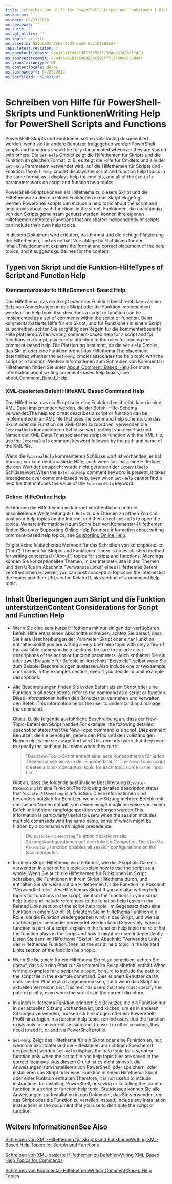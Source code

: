 ```yaml
---
title: Schreiben von Hilfe für PowerShell-Skripts und Funktionen | Microsoft-Dokumentation
ms.custom: ''
ms.date: 09/13/2016
ms.reviewer: ''
ms.suite: ''
ms.tgt_pltfrm: ''
ms.topic: article
ms.assetid: 859a6e22-75b1-43d4-ba62-62c107803b37
caps.latest.revision: 7
ms.openlocfilehash: 98a3f61ff4fa2367f69357173d4e8e14288ff429
ms.sourcegitcommit: e7445ba8203da304286c591ff513900ad1c244a4
ms.translationtype: MT
ms.contentlocale: de-DE
ms.lasthandoff: 04/23/2019
ms.locfileid: "62083109"
---
```

# <a name="writing-help-for-powershell-scripts-and-functions"></a><span data-ttu-id="af23a-102">Schreiben von Hilfe für PowerShell-Skripts und Funktionen</span><span class="sxs-lookup"><span data-stu-id="af23a-102">Writing Help for PowerShell Scripts and Functions</span></span>

<span data-ttu-id="af23a-103">PowerShell-Skripts und Funktionen sollten vollständig dokumentiert werden, wenn sie für andere Benutzer freigegeben werden.</span><span class="sxs-lookup"><span data-stu-id="af23a-103">PowerShell scripts and functions should be fully documented whenever they are shared with others.</span></span>
<span data-ttu-id="af23a-104">Die `Get-Help` Cmdlet zeigt die Hilfethemen für Skripts und die Funktion im gleichen Format, z. B. es zeigt die Hilfe für Cmdlets und alle der `Get-Help` Parametern verwendet wird, auf die Hilfethemen für Skripts und -Funktion.</span><span class="sxs-lookup"><span data-stu-id="af23a-104">The `Get-Help` cmdlet displays the script and function help topics in the same format as it displays help for cmdlets, and all of the `Get-Help` parameters work on script and function help topics.</span></span>

<span data-ttu-id="af23a-105">PowerShell-Skripts können ein Hilfethema zu diesem Skript und die Hilfethemen zu den einzelnen Funktionen in das Skript eingefügt werden.</span><span class="sxs-lookup"><span data-stu-id="af23a-105">PowerShell scripts can include a help topic about the script and help topics about each functions in the script.</span></span>
<span data-ttu-id="af23a-106">Funktionen, die unabhängig von den Skripts gemeinsam genutzt werden, können ihre eigenen Hilfethemen enthalten.</span><span class="sxs-lookup"><span data-stu-id="af23a-106">Functions that are shared independently of scripts can include their own help topics.</span></span>

<span data-ttu-id="af23a-107">In diesem Dokument wird erläutert, das Format und die richtige Platzierung der Hilfethemen, und es enthält Vorschläge für Richtlinien für den Inhalt.</span><span class="sxs-lookup"><span data-stu-id="af23a-107">This document explains the format and correct placement of the help topics, and it suggests guidelines for the content.</span></span>

## <a name="types-of-script-and-function-help"></a><span data-ttu-id="af23a-108">Typen von Skript und die Funktion-Hilfe</span><span class="sxs-lookup"><span data-stu-id="af23a-108">Types of Script and Function Help</span></span>

### <a name="comment-based-help"></a><span data-ttu-id="af23a-109">Kommentarbasierte Hilfe</span><span class="sxs-lookup"><span data-stu-id="af23a-109">Comment-Based Help</span></span>
<span data-ttu-id="af23a-110">Das Hilfethema, das ein Skript oder eine Funktion beschreibt, kann als ein Satz von Anmerkungen in das Skript oder die Funktion implementiert werden.</span><span class="sxs-lookup"><span data-stu-id="af23a-110">The help topic that describes a script or function can be implemented as a set of comments within the script or function.</span></span>
<span data-ttu-id="af23a-111">Beim kommentarbasierte Hilfe für ein Skript, und für Funktionen in einem Skript zu schreiben, achten Sie sorgfältig den Regeln für die kommentarbasierte Hilfe platzieren.</span><span class="sxs-lookup"><span data-stu-id="af23a-111">When writing comment-based help for a script and for functions in a script, pay careful attention to the rules for placing the comment-based help.</span></span>
<span data-ttu-id="af23a-112">Die Platzierung bestimmt, ob die `Get-Help` Cmdlet, das Skript oder eine Funktion ordnet das Hilfethema.</span><span class="sxs-lookup"><span data-stu-id="af23a-112">The placement determines whether the `Get-Help` cmdlet associates the help topic with the script or a function.</span></span>
<span data-ttu-id="af23a-113">Weitere Informationen zum Schreiben von Kommentar-Hilfethemen finden Sie unter [About_Comment_Based_Help](/powershell/module/microsoft.powershell.core/about/about_comment_based_help).</span><span class="sxs-lookup"><span data-stu-id="af23a-113">For more information about writing comment-based help topics, see [about_Comment_Based_Help](/powershell/module/microsoft.powershell.core/about/about_comment_based_help).</span></span>

### <a name="xml-based-command-help"></a><span data-ttu-id="af23a-114">XML-basierten Befehl Hilfe</span><span class="sxs-lookup"><span data-stu-id="af23a-114">XML-Based Command Help</span></span>
<span data-ttu-id="af23a-115">Das Hilfethema, das ein Skript oder eine Funktion beschreibt, kann in eine XML-Datei implementiert werden, die der Befehl Hilfe-Schema verwendet.</span><span class="sxs-lookup"><span data-stu-id="af23a-115">The help topic that describes a script or function can be implemented in an XML file that uses the command help schema.</span></span>
<span data-ttu-id="af23a-116">Um das Skript oder die Funktion die XML-Datei zuzuordnen, verwenden die `ExternalHelp` kommentieren Schlüsselwort, gefolgt von den Pfad und Namen der XML-Datei.</span><span class="sxs-lookup"><span data-stu-id="af23a-116">To associate the script or function with the XML file, use the `ExternalHelp` comment keyword followed by the path and name of the XML file.</span></span>

<span data-ttu-id="af23a-117">Wenn die `ExternalHelp` kommentieren Schlüsselwort ist vorhanden, er hat Vorrang vor kommentarbasierte Hilfe, auch wenn `Get-Help` eine Hilfedatei, die den Wert der entspricht wurde nicht gefunden der `ExternalHelp` Schlüsselwort.</span><span class="sxs-lookup"><span data-stu-id="af23a-117">When the `ExternalHelp` comment keyword is present, it takes precedence over comment-based help, even when `Get-Help` cannot find a help file that matches the value of the `ExternalHelp` keyword.</span></span>

### <a name="online-help"></a><span data-ttu-id="af23a-118">Online-Hilfe</span><span class="sxs-lookup"><span data-stu-id="af23a-118">Online Help</span></span>
<span data-ttu-id="af23a-119">Sie können die Hilfethemen im Internet veröffentlichen und die anschließende Weiterleitung `Get-Help` zu die Themen zu öffnen.</span><span class="sxs-lookup"><span data-stu-id="af23a-119">You can post your help topics on the Internet and then direct `Get-Help` to open the topics.</span></span>
<span data-ttu-id="af23a-120">Weitere Informationen zum Schreiben von Kommentar-Hilfethemen finden Sie unter [Supporting Online Help](../module/supporting-online-help.md).</span><span class="sxs-lookup"><span data-stu-id="af23a-120">For more information about writing comment-based help topics, see [Supporting Online Help](../module/supporting-online-help.md).</span></span>

<span data-ttu-id="af23a-121">Es gibt keine feststehende Methode für das Schreiben von konzeptionellen ("Info") Themen für Skripts und Funktionen.</span><span class="sxs-lookup"><span data-stu-id="af23a-121">There is no established method for writing conceptual ("About") topics for scripts and functions.</span></span>
<span data-ttu-id="af23a-122">Allerdings können Sie konzeptionellen Themen, in der Internet-Liste in den Themen und den URLs im Abschnitt "Verwandte Links" eines Hilfethemas Befehl veröffentlichen.</span><span class="sxs-lookup"><span data-stu-id="af23a-122">However, you can post conceptual topics on the Internet list the topics and their URLs in the Related Links section of a command help topic.</span></span>

## <a name="content-considerations-for-script-and-function-help"></a><span data-ttu-id="af23a-123">Inhalt Überlegungen zum Skript und die Funktion unterstützen</span><span class="sxs-lookup"><span data-stu-id="af23a-123">Content Considerations for Script and Function Help</span></span>

- <span data-ttu-id="af23a-124">Wenn Sie eine sehr kurze Hilfethema mit nur einigen der verfügbaren Befehl Hilfe enthaltenen Abschnitte schreiben, achten Sie darauf, dass Sie klare Beschreibungen der Parameter Skript oder einer Funktion enthalten soll.</span><span class="sxs-lookup"><span data-stu-id="af23a-124">If you are writing a very brief help topic with only a few of the available command help sections, be sure to include clear descriptions of the script or function parameters.</span></span> <span data-ttu-id="af23a-125">Auch enthalten Sie ein oder zwei Beispiele für Befehle im Abschnitt "Beispiele", selbst wenn Sie zum Beispiel Beschreibungen auslassen.</span><span class="sxs-lookup"><span data-stu-id="af23a-125">Also include one or two sample commands in the examples section, even if you decide to omit example descriptions.</span></span>

- <span data-ttu-id="af23a-126">Alle Beschreibungen finden Sie in den Befehl als ein Skript oder eine Funktion.</span><span class="sxs-lookup"><span data-stu-id="af23a-126">In all descriptions, refer to the command as a script or function.</span></span> <span data-ttu-id="af23a-127">Diese Informationen helfen den Benutzer zu verstehen und verwalten den Befehl.</span><span class="sxs-lookup"><span data-stu-id="af23a-127">This information helps the user to understand and manage the command.</span></span>

  <span data-ttu-id="af23a-128">Gibt z. B. die folgende ausführliche Beschreibung an, dass der New-Topic-Befehl ein Skript handelt.</span><span class="sxs-lookup"><span data-stu-id="af23a-128">For example, the following detailed description states that the New-Topic command is a script.</span></span> <span data-ttu-id="af23a-129">Dies erinnert Benutzer, die sie benötigen, geben den Pfad und den vollständigen Namen ein, wenn sie ausgeführt wird.</span><span class="sxs-lookup"><span data-stu-id="af23a-129">This reminds users that they need to specify the path and full name when they run it.</span></span>

  > <span data-ttu-id="af23a-130">"Das New-Topic-Skript erstellt eine leere Konzeptthema für jeden Themennamen eines in der Eingabedatei..."</span><span class="sxs-lookup"><span data-stu-id="af23a-130">"The New-Topic script creates a blank conceptual topic for each topic name in the input file..."</span></span>

  <span data-ttu-id="af23a-131">Gibt an, dass die folgende ausführliche Beschreibung `Disable-PSRemoting` ist eine Funktion.</span><span class="sxs-lookup"><span data-stu-id="af23a-131">The following detailed description states that `Disable-PSRemoting` is a function.</span></span> <span data-ttu-id="af23a-132">Diese Informationen sind besonders nützlich für Benutzer, wenn die Sitzung mehrere Befehle mit demselben Namen enthält, von denen einige möglicherweise von einem Befehl mit höherer rangfolgenposition verborgen werden.</span><span class="sxs-lookup"><span data-stu-id="af23a-132">This information is particularly useful to users when the session includes multiple commands with the same name, some of which might be hidden by a command with higher precedence.</span></span>

  > <span data-ttu-id="af23a-133">Die `Disable-PSRemoting` Funktion deaktiviert alle Sitzungskonfigurationen auf dem lokalen Computer...</span><span class="sxs-lookup"><span data-stu-id="af23a-133">The `Disable-PSRemoting` function disables all session configurations on the local computer...</span></span>

- <span data-ttu-id="af23a-134">In einem Skript-Hilfethema wird erläutert, wie das Skript als Ganzes verwenden.</span><span class="sxs-lookup"><span data-stu-id="af23a-134">In a script help topic, explain how to use the script as a whole.</span></span> <span data-ttu-id="af23a-135">Wenn Sie auch die Hilfethemen für Funktionen im Skript schreiben, die Funktionen in Ihrem Skript Hilfethema durch, und enthalten Sie Verweise auf die Hilfethemen für die Funktion im Abschnitt "Verwandte Links" des Hilfethemas Skript.</span><span class="sxs-lookup"><span data-stu-id="af23a-135">If you are also writing help topics for functions in the script, mention the functions in your script help topic and include references to the function help topics in the Related Links section of the script help topic.</span></span> <span data-ttu-id="af23a-136">Im Gegensatz dazu eine Funktion in einem Skript ist, Erläutern Sie im Hilfethema Funktion die Rolle, die die Funktion wiedergegeben wird, in das Skript, und wie sie unabhängig voneinander verwendet werden kann.</span><span class="sxs-lookup"><span data-stu-id="af23a-136">Conversely, when a function is part of a script, explain in the function help topic the role that the function plays in the script and how it might be used independently.</span></span> <span data-ttu-id="af23a-137">Listen Sie dann im Hilfethema "Skript" im Abschnitt "Verwandte Links" des Hilfethemas Funktion.</span><span class="sxs-lookup"><span data-stu-id="af23a-137">Then list the script help topic in the Related Links section of the function help topic.</span></span>

- <span data-ttu-id="af23a-138">Wenn Sie Beispiele für ein Hilfethema Skript zu schreiben, achten Sie darauf, dass Sie den Pfad zur Skriptdatei im Beispielbefehl enthält.</span><span class="sxs-lookup"><span data-stu-id="af23a-138">When writing examples for a script help topic, be sure to include the path to the script file in the example command.</span></span> <span data-ttu-id="af23a-139">Dies erinnert Benutzer daran, dass sie den Pfad explizit angeben müssen, auch wenn das Skript im aktuellen Verzeichnis ist.</span><span class="sxs-lookup"><span data-stu-id="af23a-139">This reminds users that they must specify the path explicitly, even when the script is in the current directory.</span></span>

- <span data-ttu-id="af23a-140">In einem Hilfethema Funktion erinnern Sie Benutzer, die die Funktion nur in der aktuellen Sitzung vorhanden ist, und klicken, um es in anderen Sitzungen verwenden, müssen sie hinzufügen oder ein PowerShell-Profil hinzufügen.</span><span class="sxs-lookup"><span data-stu-id="af23a-140">In a function help topic, remind users that the function exists only in the current session and, to use it in other sessions, they need to add it, or add it a PowerShell profile.</span></span>

- <span data-ttu-id="af23a-141">`Get-Help` Zeigt das Hilfethema für ein Skript oder eine Funktion an, nur, wenn die Skriptdatei und die Hilfedateien am richtigen Speicherort gespeichert werden.</span><span class="sxs-lookup"><span data-stu-id="af23a-141">`Get-Help` displays the help topic for a script or function only when the script file and help topic files are saved in the correct locations.</span></span> <span data-ttu-id="af23a-142">Aus diesem Grund ist es nicht sinnvoll, die Anweisungen zum Installieren von PowerShell, oder speichern, oder installieren das Skript oder einer Funktion in einem Hilfethema Skript oder einer Funktion enthalten.</span><span class="sxs-lookup"><span data-stu-id="af23a-142">Therefore, it is not useful to include instructions for installing PowerShell, or saving or installing the script or function in a script or function help topic.</span></span> <span data-ttu-id="af23a-143">Stattdessen können Sie alle Anweisungen zur Installation in das Dokument, das Sie verwenden, um das Skript oder die Funktion zu verteilen.</span><span class="sxs-lookup"><span data-stu-id="af23a-143">Instead, include any installation instructions in the document that you use to distribute the script or function.</span></span>

## <a name="see-also"></a><span data-ttu-id="af23a-144">Weitere Informationen</span><span class="sxs-lookup"><span data-stu-id="af23a-144">See Also</span></span>

 [<span data-ttu-id="af23a-145">Schreiben von XML-Hilfethemen für Skripts und Funktionen</span><span class="sxs-lookup"><span data-stu-id="af23a-145">Writing XML-Based Help Topics for Scripts and Functions</span></span>](./writing-xml-based-help-topics-for-scripts-and-functions.md)

 [<span data-ttu-id="af23a-146">Schreiben von XML-basierte Hilfethemen zu Befehlen</span><span class="sxs-lookup"><span data-stu-id="af23a-146">Writing XML-Based Help Topics for Commands</span></span>](./writing-xml-based-help-topics-for-commands.md)

 [<span data-ttu-id="af23a-147">Schreiben von Kommentar-Hilfethemen</span><span class="sxs-lookup"><span data-stu-id="af23a-147">Writing Comment-Based Help Topics</span></span>](./writing-comment-based-help-topics.md)
